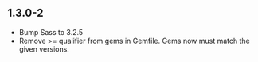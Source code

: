 1.3.0-2
------------------
- Bump Sass to 3.2.5
- Remove >= qualifier from gems in Gemfile. Gems now must match the given versions.
